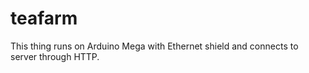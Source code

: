 # teafarm

This thing runs on Arduino Mega with Ethernet shield and connects to server through HTTP.
